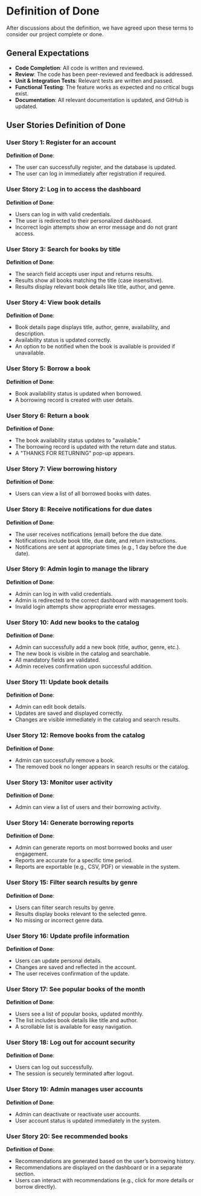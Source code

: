 # Definition of Done

After discussions about the definition, we have agreed upon these terms to consider our project complete or done.

## General Expectations
- **Code Completion**: All code is written and reviewed.
- **Review**: The code has been peer-reviewed and feedback is addressed.
- **Unit & Integration Tests**: Relevant tests are written and passed.
- **Functional Testing**: The feature works as expected and no critical bugs exist.
- **Documentation**: All relevant documentation is updated, and GitHub is updated.

## User Stories Definition of Done

### User Story 1: Register for an account
**Definition of Done**:
- The user can successfully register, and the database is updated.
- The user can log in immediately after registration if required.

### User Story 2: Log in to access the dashboard
**Definition of Done**:
- Users can log in with valid credentials.
- The user is redirected to their personalized dashboard.
- Incorrect login attempts show an error message and do not grant access.

### User Story 3: Search for books by title
**Definition of Done**:
- The search field accepts user input and returns results.
- Results show all books matching the title (case insensitive).
- Results display relevant book details like title, author, and genre.

### User Story 4: View book details
**Definition of Done**:
- Book details page displays title, author, genre, availability, and description.
- Availability status is updated correctly.
- An option to be notified when the book is available is provided if unavailable.

### User Story 5: Borrow a book
**Definition of Done**:
- Book availability status is updated when borrowed.
- A borrowing record is created with user details.

### User Story 6: Return a book
**Definition of Done**:
- The book availability status updates to "available."
- The borrowing record is updated with the return date and status.
- A "THANKS FOR RETURNING" pop-up appears.

### User Story 7: View borrowing history
**Definition of Done**:
- Users can view a list of all borrowed books with dates.

### User Story 8: Receive notifications for due dates
**Definition of Done**:
- The user receives notifications (email) before the due date.
- Notifications include book title, due date, and return instructions.
- Notifications are sent at appropriate times (e.g., 1 day before the due date).

### User Story 9: Admin login to manage the library
**Definition of Done**:
- Admin can log in with valid credentials.
- Admin is redirected to the correct dashboard with management tools.
- Invalid login attempts show appropriate error messages.

### User Story 10: Add new books to the catalog
**Definition of Done**:
- Admin can successfully add a new book (title, author, genre, etc.).
- The new book is visible in the catalog and searchable.
- All mandatory fields are validated.
- Admin receives confirmation upon successful addition.

### User Story 11: Update book details
**Definition of Done**:
- Admin can edit book details.
- Updates are saved and displayed correctly.
- Changes are visible immediately in the catalog and search results.

### User Story 12: Remove books from the catalog
**Definition of Done**:
- Admin can successfully remove a book.
- The removed book no longer appears in search results or the catalog.

### User Story 13: Monitor user activity
**Definition of Done**:
- Admin can view a list of users and their borrowing activity.

### User Story 14: Generate borrowing reports
**Definition of Done**:
- Admin can generate reports on most borrowed books and user engagement.
- Reports are accurate for a specific time period.
- Reports are exportable (e.g., CSV, PDF) or viewable in the system.

### User Story 15: Filter search results by genre
**Definition of Done**:
- Users can filter search results by genre.
- Results display books relevant to the selected genre.
- No missing or incorrect genre data.

### User Story 16: Update profile information
**Definition of Done**:
- Users can update personal details.
- Changes are saved and reflected in the account.
- The user receives confirmation of the update.

### User Story 17: See popular books of the month
**Definition of Done**:
- Users see a list of popular books, updated monthly.
- The list includes book details like title and author.
- A scrollable list is available for easy navigation.

### User Story 18: Log out for account security
**Definition of Done**:
- Users can log out successfully.
- The session is securely terminated after logout.

### User Story 19: Admin manages user accounts
**Definition of Done**:
- Admin can deactivate or reactivate user accounts.
- User account status is updated immediately in the system.

### User Story 20: See recommended books
**Definition of Done**:
- Recommendations are generated based on the user’s borrowing history.
- Recommendations are displayed on the dashboard or in a separate section.
- Users can interact with recommendations (e.g., click for more details or borrow directly).
